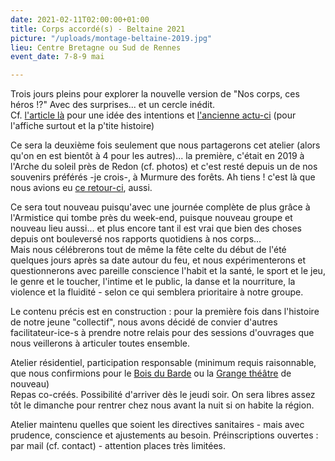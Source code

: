 ```yaml
---
date: 2021-02-11T02:00:00+01:00
title: Corps accordé(s) - Beltaine 2021
picture: "/uploads/montage-beltaine-2019.jpg"
lieu: Centre Bretagne ou Sud de Rennes
event_date: 7-8-9 mai

---
```

Trois jours pleins pour explorer la nouvelle version de "Nos corps, ces héros !?" Avec des surprises... et un cercle inédit.  
Cf. [l'article là](https://www.murmuredesforets.fr/article/nos-corps-des-heros/) pour une idée des intentions et [l'ancienne actu-ci](https://www.murmuredesforets.fr/actualite/beltaine-et-solstice-de-confines/) (pour l'affiche surtout et la p'tite histoire)

Ce sera la deuxième fois seulement que nous partagerons cet atelier (alors qu'on en est bientôt à 4 pour les autres)... la première, c'était en 2019 à l'Arche du soleil près de Redon (cf. photos) et c'est resté depuis un de nos souvenirs préférés -je crois-, à Murmure des forêts. Ah tiens ! c'est là que nous avions eu [ce retour-ci]( "https://www.murmuredesforets.fr/article/histoire-de-l-esprit-d-un-murmure-des-forets/"), aussi.

Ce sera tout nouveau puisqu'avec une journée complète de plus grâce à l'Armistice qui tombe près du week-end, puisque nouveau groupe et nouveau lieu aussi... et plus encore tant il est vrai que bien des choses depuis ont bouleversé nos rapports quotidiens à nos corps...  
Mais nous célébrerons tout de même la fête celte du début de l'été quelques jours après sa date autour du feu, et nous expérimenterons et questionnerons avec pareille conscience l'habit et la santé, le sport et le jeu, le genre et le toucher, l'intime et le public, la danse et la nourriture, la violence et la fluidité - selon ce qui semblera prioritaire à notre groupe.

Le contenu précis est en construction : pour la première fois dans l'histoire de notre jeune "collectif", nous avons décidé de convier d'autres facilitateur-ice-s à prendre notre relais pour des sessions d'ouvrages que nous veillerons à articuler toutes ensemble.

Atelier résidentiel, participation responsable (minimum requis raisonnable, que nous confirmions pour le [Bois du Barde](https://www.leboisdubarde.bzh/) ou la [Grange théâtre](https://lagrangetheatre.fr/contact/) de nouveau)  
Repas co-créés. Possibilité d'arriver dès le jeudi soir. On sera libres assez tôt le dimanche pour rentrer chez nous avant la nuit si on habite la région.

Atelier maintenu quelles que soient les directives sanitaires - mais avec prudence, conscience et ajustements au besoin. Préinscriptions ouvertes : par mail (cf. contact) - attention places très limitées.